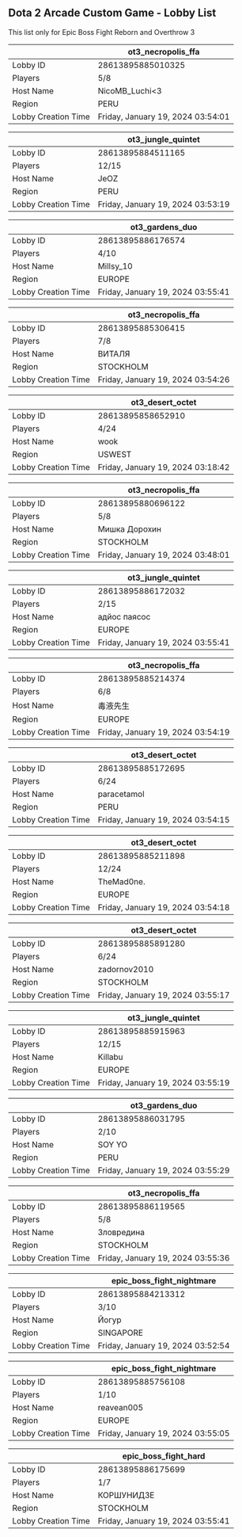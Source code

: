 ## Dota 2 Arcade Custom Game - Lobby List

This list only for Epic Boss Fight Reborn and Overthrow 3

|  | ot3_necropolis_ffa |
| ------ | ------ |
| Lobby ID | 28613895885010325 |
| Players | 5/8 |
| Host Name | NicoMB_Luchi<3 |
| Region | PERU |
| Lobby Creation Time | Friday, January 19, 2024 03:54:01 |


|  | ot3_jungle_quintet |
| ------ | ------ |
| Lobby ID | 28613895884511165 |
| Players | 12/15 |
| Host Name | JeOZ |
| Region | PERU |
| Lobby Creation Time | Friday, January 19, 2024 03:53:19 |


|  | ot3_gardens_duo |
| ------ | ------ |
| Lobby ID | 28613895886176574 |
| Players | 4/10 |
| Host Name | Millsy_10 |
| Region | EUROPE |
| Lobby Creation Time | Friday, January 19, 2024 03:55:41 |


|  | ot3_necropolis_ffa |
| ------ | ------ |
| Lobby ID | 28613895885306415 |
| Players | 7/8 |
| Host Name | ВИТАЛЯ |
| Region | STOCKHOLM |
| Lobby Creation Time | Friday, January 19, 2024 03:54:26 |


|  | ot3_desert_octet |
| ------ | ------ |
| Lobby ID | 28613895858652910 |
| Players | 4/24 |
| Host Name | wook |
| Region | USWEST |
| Lobby Creation Time | Friday, January 19, 2024 03:18:42 |


|  | ot3_necropolis_ffa |
| ------ | ------ |
| Lobby ID | 28613895880696122 |
| Players | 5/8 |
| Host Name | Мишка Дорохин |
| Region | STOCKHOLM |
| Lobby Creation Time | Friday, January 19, 2024 03:48:01 |


|  | ot3_jungle_quintet |
| ------ | ------ |
| Lobby ID | 28613895886172032 |
| Players | 2/15 |
| Host Name | адйос паясос |
| Region | EUROPE |
| Lobby Creation Time | Friday, January 19, 2024 03:55:41 |


|  | ot3_necropolis_ffa |
| ------ | ------ |
| Lobby ID | 28613895885214374 |
| Players | 6/8 |
| Host Name | 毒液先生 |
| Region | EUROPE |
| Lobby Creation Time | Friday, January 19, 2024 03:54:19 |


|  | ot3_desert_octet |
| ------ | ------ |
| Lobby ID | 28613895885172695 |
| Players | 6/24 |
| Host Name | paracetamol |
| Region | PERU |
| Lobby Creation Time | Friday, January 19, 2024 03:54:15 |


|  | ot3_desert_octet |
| ------ | ------ |
| Lobby ID | 28613895885211898 |
| Players | 12/24 |
| Host Name | TheMad0ne. |
| Region | EUROPE |
| Lobby Creation Time | Friday, January 19, 2024 03:54:18 |


|  | ot3_desert_octet |
| ------ | ------ |
| Lobby ID | 28613895885891280 |
| Players | 6/24 |
| Host Name | zadornov2010 |
| Region | STOCKHOLM |
| Lobby Creation Time | Friday, January 19, 2024 03:55:17 |


|  | ot3_jungle_quintet |
| ------ | ------ |
| Lobby ID | 28613895885915963 |
| Players | 12/15 |
| Host Name | Killabu |
| Region | EUROPE |
| Lobby Creation Time | Friday, January 19, 2024 03:55:19 |


|  | ot3_gardens_duo |
| ------ | ------ |
| Lobby ID | 28613895886031795 |
| Players | 2/10 |
| Host Name | SOY YO |
| Region | PERU |
| Lobby Creation Time | Friday, January 19, 2024 03:55:29 |


|  | ot3_necropolis_ffa |
| ------ | ------ |
| Lobby ID | 28613895886119565 |
| Players | 5/8 |
| Host Name | Зловредина |
| Region | STOCKHOLM |
| Lobby Creation Time | Friday, January 19, 2024 03:55:36 |


|  | epic_boss_fight_nightmare |
| ------ | ------ |
| Lobby ID | 28613895884213312 |
| Players | 3/10 |
| Host Name | Йогур |
| Region | SINGAPORE |
| Lobby Creation Time | Friday, January 19, 2024 03:52:54 |


|  | epic_boss_fight_nightmare |
| ------ | ------ |
| Lobby ID | 28613895885756108 |
| Players | 1/10 |
| Host Name | reavean005 |
| Region | EUROPE |
| Lobby Creation Time | Friday, January 19, 2024 03:55:05 |


|  | epic_boss_fight_hard |
| ------ | ------ |
| Lobby ID | 28613895886175699 |
| Players | 1/7 |
| Host Name | КОРШУНИДЗЕ |
| Region | STOCKHOLM |
| Lobby Creation Time | Friday, January 19, 2024 03:55:41 |


